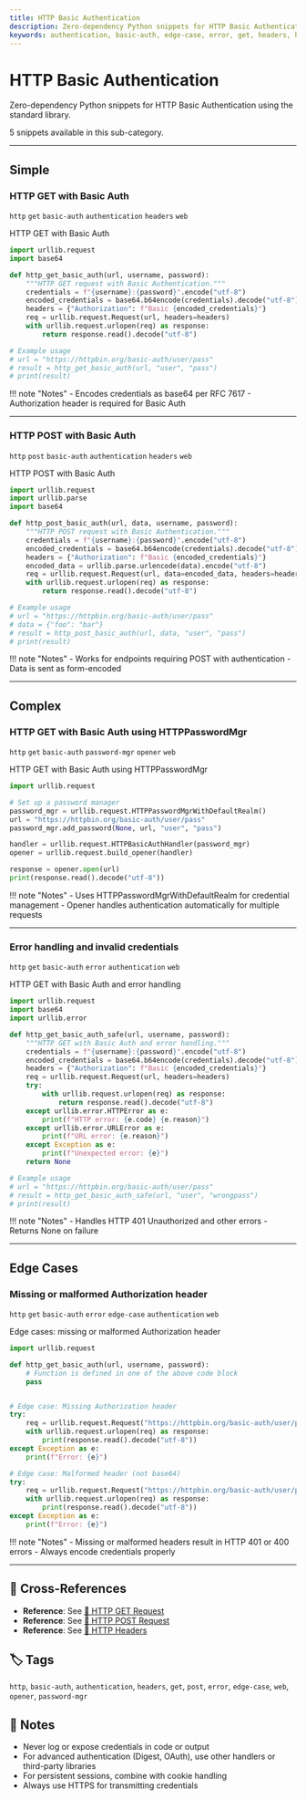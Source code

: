 ```yaml
---
title: HTTP Basic Authentication
description: Zero-dependency Python snippets for HTTP Basic Authentication using the standard library.
keywords: authentication, basic-auth, edge-case, error, get, headers, http, opener, password-mgr, post, web
---
```


# HTTP Basic Authentication

Zero-dependency Python snippets for HTTP Basic Authentication using the standard library.

5 snippets available in this sub-category.

---

## Simple

###  HTTP GET with Basic Auth

`http` `get` `basic-auth` `authentication` `headers` `web`

HTTP GET with Basic Auth

```python
import urllib.request
import base64

def http_get_basic_auth(url, username, password):
    """HTTP GET request with Basic Authentication."""
    credentials = f"{username}:{password}".encode("utf-8")
    encoded_credentials = base64.b64encode(credentials).decode("utf-8")
    headers = {"Authorization": f"Basic {encoded_credentials}"}
    req = urllib.request.Request(url, headers=headers)
    with urllib.request.urlopen(req) as response:
        return response.read().decode("utf-8")

# Example usage
# url = "https://httpbin.org/basic-auth/user/pass"
# result = http_get_basic_auth(url, "user", "pass")
# print(result)
```

!!! note "Notes"
    - Encodes credentials as base64 per RFC 7617
    - Authorization header is required for Basic Auth

<hr class="snippet-divider">

### HTTP POST with Basic Auth

`http` `post` `basic-auth` `authentication` `headers` `web`

HTTP POST with Basic Auth

```python
import urllib.request
import urllib.parse
import base64

def http_post_basic_auth(url, data, username, password):
    """HTTP POST request with Basic Authentication."""
    credentials = f"{username}:{password}".encode("utf-8")
    encoded_credentials = base64.b64encode(credentials).decode("utf-8")
    headers = {"Authorization": f"Basic {encoded_credentials}"}
    encoded_data = urllib.parse.urlencode(data).encode("utf-8")
    req = urllib.request.Request(url, data=encoded_data, headers=headers, method="POST")
    with urllib.request.urlopen(req) as response:
        return response.read().decode("utf-8")

# Example usage
# url = "https://httpbin.org/basic-auth/user/pass"
# data = {"foo": "bar"}
# result = http_post_basic_auth(url, data, "user", "pass")
# print(result)
```

!!! note "Notes"
    - Works for endpoints requiring POST with authentication
    - Data is sent as form-encoded

<hr class="snippet-divider">

## Complex

###  HTTP GET with Basic Auth using HTTPPasswordMgr

`http` `get` `basic-auth` `password-mgr` `opener` `web`

HTTP GET with Basic Auth using HTTPPasswordMgr

```python
import urllib.request

# Set up a password manager
password_mgr = urllib.request.HTTPPasswordMgrWithDefaultRealm()
url = "https://httpbin.org/basic-auth/user/pass"
password_mgr.add_password(None, url, "user", "pass")

handler = urllib.request.HTTPBasicAuthHandler(password_mgr)
opener = urllib.request.build_opener(handler)

response = opener.open(url)
print(response.read().decode("utf-8"))
```

!!! note "Notes"
    - Uses HTTPPasswordMgrWithDefaultRealm for credential management
    - Opener handles authentication automatically for multiple requests

<hr class="snippet-divider">

### Error handling and invalid credentials

`http` `get` `basic-auth` `error` `authentication` `web`

HTTP GET with Basic Auth and error handling

```python
import urllib.request
import base64
import urllib.error

def http_get_basic_auth_safe(url, username, password):
    """HTTP GET with Basic Auth and error handling."""
    credentials = f"{username}:{password}".encode("utf-8")
    encoded_credentials = base64.b64encode(credentials).decode("utf-8")
    headers = {"Authorization": f"Basic {encoded_credentials}"}
    req = urllib.request.Request(url, headers=headers)
    try:
        with urllib.request.urlopen(req) as response:
            return response.read().decode("utf-8")
    except urllib.error.HTTPError as e:
        print(f"HTTP error: {e.code} {e.reason}")
    except urllib.error.URLError as e:
        print(f"URL error: {e.reason}")
    except Exception as e:
        print(f"Unexpected error: {e}")
    return None

# Example usage
# url = "https://httpbin.org/basic-auth/user/pass"
# result = http_get_basic_auth_safe(url, "user", "wrongpass")
# print(result)
```

!!! note "Notes"
    - Handles HTTP 401 Unauthorized and other errors
    - Returns None on failure

<hr class="snippet-divider">

## Edge Cases

###  Missing or malformed Authorization header

`http` `get` `basic-auth` `error` `edge-case` `authentication` `web`

Edge cases: missing or malformed Authorization header

```python
import urllib.request

def http_get_basic_auth(url, username, password):
    # Function is defined in one of the above code block
    pass


# Edge case: Missing Authorization header
try:
    req = urllib.request.Request("https://httpbin.org/basic-auth/user/pass")
    with urllib.request.urlopen(req) as response:
        print(response.read().decode("utf-8"))
except Exception as e:
    print(f"Error: {e}")

# Edge case: Malformed header (not base64)
try:
    req = urllib.request.Request("https://httpbin.org/basic-auth/user/pass", headers={"Authorization": "Basic notbase64!"})
    with urllib.request.urlopen(req) as response:
        print(response.read().decode("utf-8"))
except Exception as e:
    print(f"Error: {e}")
```

!!! note "Notes"
    - Missing or malformed headers result in HTTP 401 or 400 errors
    - Always encode credentials properly

<hr class="snippet-divider">

## 🔗 Cross-References

- **Reference**: See [📂 HTTP GET Request](./http_get.md)
- **Reference**: See [📂 HTTP POST Request](./http_post.md)
- **Reference**: See [📂 HTTP Headers](./http_headers.md)

## 🏷️ Tags

`http`, `basic-auth`, `authentication`, `headers`, `get`, `post`, `error`, `edge-case`, `web`, `opener`, `password-mgr`

## 📝 Notes

- Never log or expose credentials in code or output
- For advanced authentication (Digest, OAuth), use other handlers or third-party libraries
- For persistent sessions, combine with cookie handling
- Always use HTTPS for transmitting credentials
